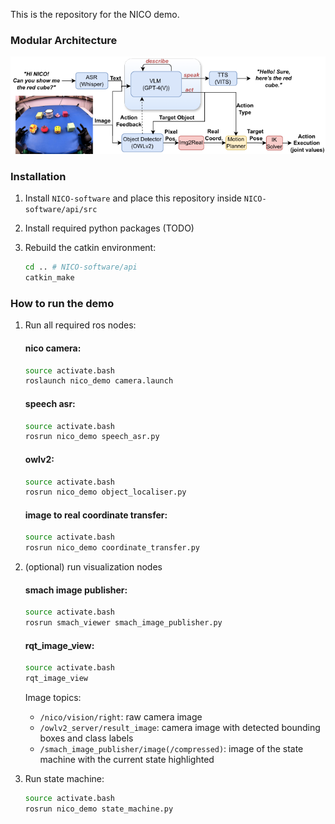 This is the repository for the NICO demo.

### Modular Architecture
![alt text](NICO-demo-pipeline-comprehensive.drawio.png)

### Installation

1. Install `NICO-software` and place this repository inside `NICO-software/api/src`

2. Install required python packages (TODO)

3. Rebuild the catkin environment:

    ```bash
    cd .. # NICO-software/api
    catkin_make
    ```

### How to run the demo

1. Run all required ros nodes:

    #### nico camera:
    ```bash
    source activate.bash
    roslaunch nico_demo camera.launch
    ```

    #### speech asr:
    ```bash
    source activate.bash
    rosrun nico_demo speech_asr.py
    ```

    #### owlv2:
    ```bash
    source activate.bash
    rosrun nico_demo object_localiser.py
    ```

    #### image to real coordinate transfer:
    ```bash
    source activate.bash
    rosrun nico_demo coordinate_transfer.py
    ```
2. (optional) run visualization nodes

    #### smach image publisher:
    ```bash
    source activate.bash
    rosrun smach_viewer smach_image_publisher.py
    ```

    #### rqt_image_view:
    ```bash
    source activate.bash
    rqt_image_view
    ```

    Image topics:
    - `/nico/vision/right`: raw camera image
    - `/owlv2_server/result_image`: camera image with detected bounding boxes and class labels
    - `/smach_image_publisher/image(/compressed)`: image of the state machine with the current state highlighted

3. Run state machine:

    ```bash
    source activate.bash
    rosrun nico_demo state_machine.py
    ```